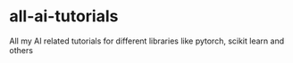 # all-ai-tutorials
All my AI related tutorials for different libraries like pytorch, scikit learn and others
